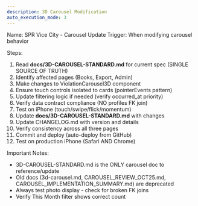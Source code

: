 ```yaml
---
description: 3D Carousel Modification
auto_execution_mode: 3
---
```


Name: SPR Vice City - Carousel Update
Trigger: When modifying carousel behavior

Steps:
1. Read **docs/3D-CAROUSEL-STANDARD.md** for current spec (SINGLE SOURCE OF TRUTH)
2. Identify affected pages (Books, Export, Admin)
3. Make changes to ViolationCarousel3D component
4. Ensure touch controls isolated to cards (pointerEvents pattern)
5. Update filtering logic if needed (verify occurred_at priority)
6. Verify data contract compliance (NO profiles FK join)
7. Test on iPhone (touch/swipe/flick/momentum)
8. Update **docs/3D-CAROUSEL-STANDARD.md** with changes
9. Update CHANGELOG.md with version and details
10. Verify consistency across all three pages
11. Commit and deploy (auto-deploy from GitHub)
12. Test on production iPhone (Safari AND Chrome)

Important Notes:
- 3D-CAROUSEL-STANDARD.md is the ONLY carousel doc to reference/update
- Old docs (3d-carousel.md, CAROUSEL_REVIEW_OCT25.md, CAROUSEL_IMPLEMENTATION_SUMMARY.md) are deprecated
- Always test photo display - check for broken FK joins
- Verify This Month filter shows correct count